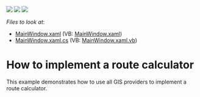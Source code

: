 <!-- default badges list -->
![](https://img.shields.io/endpoint?url=https://codecentral.devexpress.com/api/v1/VersionRange/128571603/14.2.3%2B)
[![](https://img.shields.io/badge/Open_in_DevExpress_Support_Center-FF7200?style=flat-square&logo=DevExpress&logoColor=white)](https://supportcenter.devexpress.com/ticket/details/T190068)
[![](https://img.shields.io/badge/📖_How_to_use_DevExpress_Examples-e9f6fc?style=flat-square)](https://docs.devexpress.com/GeneralInformation/403183)
<!-- default badges end -->
<!-- default file list -->
*Files to look at*:

* [MainWindow.xaml](./CS/MapControl_RouteCalculator/MainWindow.xaml) (VB: [MainWindow.xaml](./VB/MapControl_RouteCalculator/MainWindow.xaml))
* [MainWindow.xaml.cs](./CS/MapControl_RouteCalculator/MainWindow.xaml.cs) (VB: [MainWindow.xaml.vb](./VB/MapControl_RouteCalculator/MainWindow.xaml.vb))
<!-- default file list end -->
# How to implement a route calculator


This example demonstrates how to use all GIS providers to implement a route calculator.

<br/>


